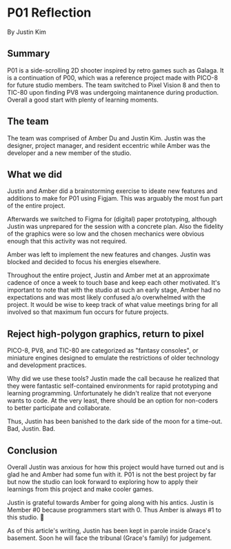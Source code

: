 # P01 Reflection
By Justin Kim

## Summary
P01 is a side-scrolling 2D shooter inspired by retro games such as Galaga. It is a continuation of P00, which was a reference project made with PICO-8 for future studio members. The team switched to Pixel Vision 8 and then to TIC-80 upon finding PV8 was undergoing maintanence during production. Overall a good start with plenty of learning moments.

## The team
The team was comprised of Amber Du and Justin Kim. Justin was the designer, project manager, and resident eccentric while Amber was the developer and a new member of the studio. 

## What we did
Justin and Amber did a brainstorming exercise to ideate new features and additions to make for P01 using Figjam. This was arguably the most fun part of the entire project.

Afterwards we switched to Figma for (digital) paper prototyping, although Justin was unprepared for the session with a concrete plan. Also the fidelity of the graphics were so low and the chosen mechanics were obvious enough that this activity was not required.

Amber was left to implement the new features and changes. Justin was blocked and decided to focus his energies elsewhere.

Throughout the entire project, Justin and Amber met at an approximate cadence of once a week to touch base and keep each other motivated. It's important to note that with the studio at such an early stage, Amber had no expectations and was most likely confused a/o overwhelmed with the project. It would be wise to keep track of what value meetings bring for all involved so that maximum fun occurs for future projects.

## Reject high-polygon graphics, return to pixel
PICO-8, PV8, and TIC-80 are categorized as "fantasy consoles", or miniature engines designed to emulate the restrictions of older technology and development practices.

Why did we use these tools? Justin made the call because he realized that they were fantastic self-contained environments for rapid prototyping and learning programming. Unfortunately he didn't realize that not everyone wants to code. At the very least, there should be an option for non-coders to better participate and collaborate. 

Thus, Justin has been banished to the dark side of the moon for a time-out. Bad, Justin. Bad.

## Conclusion
Overall Justin was anxious for how this project would have turned out and is glad he and Amber had some fun with it. P01 is not the best project by far but now the studio can look forward to exploring how to apply their learnings from this project and make cooler games.

Justin is grateful towards Amber for going along with his antics. Justin is Member #0 because programmers start with 0. Thus Amber is always #1 to this studio. 🥇

As of this article's writing, Justin has been kept in parole inside Grace's basement. Soon he will face the tribunal (Grace's family) for judgement.